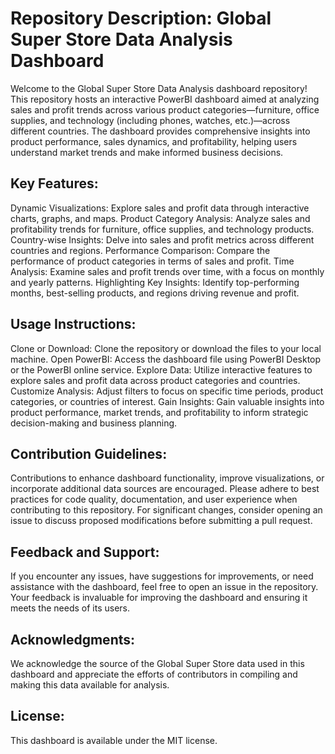 # Repository Description: Global Super Store Data Analysis Dashboard

Welcome to the Global Super Store Data Analysis dashboard repository! This repository hosts an interactive PowerBI dashboard aimed at analyzing sales and profit trends across various product categories—furniture, office supplies, and technology (including phones, watches, etc.)—across different countries. The dashboard provides comprehensive insights into product performance, sales dynamics, and profitability, helping users understand market trends and make informed business decisions.

Key Features:
--------------

Dynamic Visualizations: Explore sales and profit data through interactive charts, graphs, and maps.
Product Category Analysis: Analyze sales and profitability trends for furniture, office supplies, and technology products.
Country-wise Insights: Delve into sales and profit metrics across different countries and regions.
Performance Comparison: Compare the performance of product categories in terms of sales and profit.
Time Analysis: Examine sales and profit trends over time, with a focus on monthly and yearly patterns.
Highlighting Key Insights: Identify top-performing months, best-selling products, and regions driving revenue and profit.

Usage Instructions:
-------------------
Clone or Download: Clone the repository or download the files to your local machine.
Open PowerBI: Access the dashboard file using PowerBI Desktop or the PowerBI online service.
Explore Data: Utilize interactive features to explore sales and profit data across product categories and countries.
Customize Analysis: Adjust filters to focus on specific time periods, product categories, or countries of interest.
Gain Insights: Gain valuable insights into product performance, market trends, and profitability to inform strategic decision-making and business planning.

Contribution Guidelines:
------------------------
Contributions to enhance dashboard functionality, improve visualizations, or incorporate additional data sources are encouraged.
Please adhere to best practices for code quality, documentation, and user experience when contributing to this repository.
For significant changes, consider opening an issue to discuss proposed modifications before submitting a pull request.

Feedback and Support:
---------------------
If you encounter any issues, have suggestions for improvements, or need assistance with the dashboard, feel free to open an issue in the repository.
Your feedback is invaluable for improving the dashboard and ensuring it meets the needs of its users.

Acknowledgments:
----------------
We acknowledge the source of the Global Super Store data used in this dashboard and appreciate the efforts of contributors in compiling and making this data available for analysis.

License:
--------------
This dashboard is available under the MIT license.
